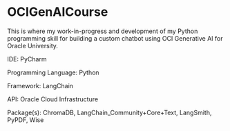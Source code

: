 # OCIGenAICourse
This is where my work-in-progress and development of my Python programming skill for building a custom chatbot using OCI Generative AI for Oracle University.

IDE: PyCharm

Programming Language: Python

Framework: LangChain

API: Oracle Cloud Infrastructure

Package(s): ChromaDB, LangChain_Community+Core+Text, LangSmith, PyPDF, Wise
